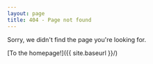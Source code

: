 ```yaml
---
layout: page
title: 404 - Page not found
---
```


Sorry, we didn't find the page you're looking for.

[To the homepage!]({{ site.baseurl }}/)